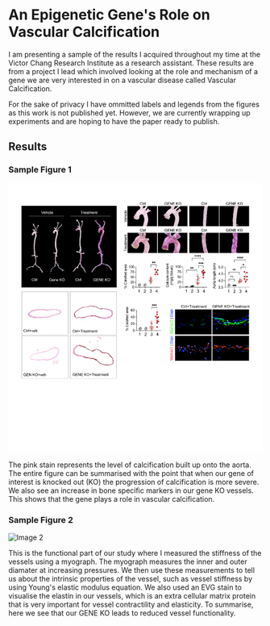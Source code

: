 # An Epigenetic Gene's Role on Vascular Calcification
  
I am presenting a sample of the results I acquired throughout my time at the Victor Chang Research Institute as a research assistant. These results are from a project I lead which involved looking at the role and mechanism of a gene we are very interested in on a vascular disease called Vascular Calcification.  

For the sake of privacy I have ommitted labels and legends from the figures as this work is not published yet. However, we are currently wrapping up experiments and are hoping to have the paper ready to publish.  

## Results
### Sample Figure 1
![This is an image](https://github.com/joshuadunn1/Genes-Role-on-Vascular-Calcification/blob/main/Figure2_GIT.png)

The pink stain represents the level of calcification built up onto the aorta. The entire figure can be summarised with the point that when our gene of interest is knocked out (KO) the progression of calcification is more severe. We also see an increase in bone specific markers in our gene KO vessels. This shows that the gene plays a role in vascular calcification.

### Sample Figure 2
![Image 2](https://github.com/joshuadunn1/Genes-Role-on-Vascular-Calcification/blob/main/Figure%203_GIT.png)

This is the functional part of our study where I measured the stiffness of the vessels using a myograph. The myograph measures the inner and outer diamater at increasing pressures. We then use these measurements to tell us about the intrinsic properties of the vessel, such as vessel stiffness by using Young's elastic modulus equation. We also used an EVG stain to visualise the elastin in our vessels, which is an extra cellular matrix protein that is very important for vessel contractility and elasticity. 
To summarise, here we see that our GENE KO leads to reduced vessel functionality.
